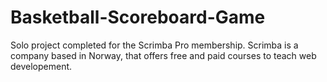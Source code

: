 # Basketball-Scoreboard-Game
Solo project completed for the Scrimba Pro membership. Scrimba is a company based in Norway, that offers free and paid courses to teach web developement.
